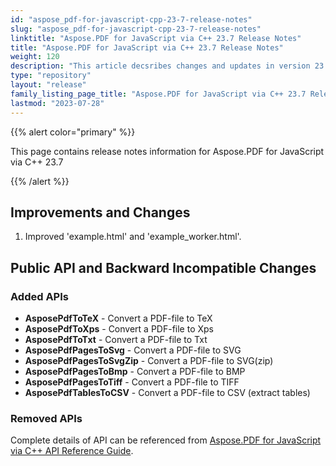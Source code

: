 ```yaml
---
id: "aspose_pdf-for-javascript-cpp-23-7-release-notes"
slug: "aspose_pdf-for-javascript-cpp-23-7-release-notes"
linktitle: "Aspose.PDF for JavaScript via C++ 23.7 Release Notes"
title: "Aspose.PDF for JavaScript via C++ 23.7 Release Notes"
weight: 120
description: "This article decsribes changes and updates in version 23.7 of Aspose.PDF for JavaScript via C++"
type: "repository"
layout: "release"
family_listing_page_title: "Aspose.PDF for JavaScript via C++ 23.7 Release Notes"
lastmod: "2023-07-28"
---
```


{{% alert color="primary" %}}

This page contains release notes information for Aspose.PDF for JavaScript via C++ 23.7

{{% /alert %}}

## Improvements and Changes

1. Improved 'example.html' and 'example_worker.html'.

## Public API and Backward Incompatible Changes

### Added APIs

* **AsposePdfToTeX** - Convert a PDF-file to TeX
* **AsposePdfToXps** - Convert a PDF-file to Xps
* **AsposePdfToTxt** - Convert a PDF-file to Txt
* **AsposePdfPagesToSvg** - Convert a PDF-file to SVG
* **AsposePdfPagesToSvgZip** - Convert a PDF-file to SVG(zip)
* **AsposePdfPagesToBmp** - Convert a PDF-file to BMP
* **AsposePdfPagesToTiff** - Convert a PDF-file to TIFF
* **AsposePdfTablesToCSV** - Convert a PDF-file to CSV (extract tables)

### Removed APIs

Complete details of API can be referenced from [Aspose.PDF for JavaScript via C++ API Reference Guide](https://reference.aspose.com/pdf/javascript-cpp/).